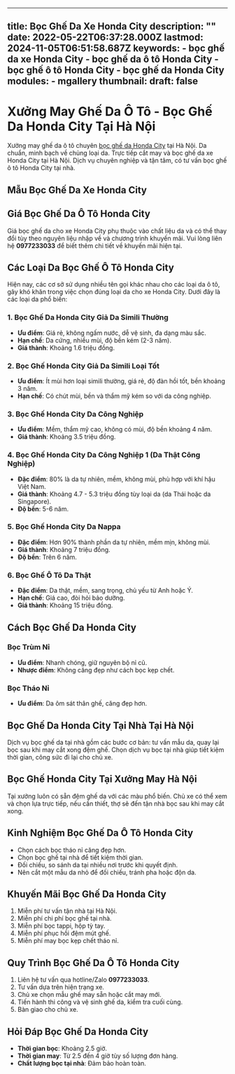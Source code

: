  ---
title: Bọc Ghế Da Xe Honda City
description: ""
date: 2022-05-22T06:37:28.000Z
lastmod: 2024-11-05T06:51:58.687Z
keywords:
    - bọc ghế da xe Honda City
    - bọc ghế da ô tô Honda City
    - bọc ghế ô tô Honda City
    - bọc ghế da Honda City
modules:
    - mgallery
thumbnail: 
draft: false
---

# Xưởng May Ghế Da Ô Tô - Bọc Ghế Da Honda City Tại Hà Nội

Xưởng may ghế da ô tô chuyên [bọc ghế da Honda City](https://bocgheoto.vn/honda/boc-ghe-da-xe-honda-city.html) tại Hà Nội. Da chuẩn, minh bạch về chủng loại da. Trực tiếp cắt may và bọc ghế da xe Honda City tại Hà Nội. Dịch vụ chuyên nghiệp và tận tâm, có tư vấn bọc ghế ô tô Honda City tại nhà.

## Mẫu Bọc Ghế Da Xe Honda City

## Giá Bọc Ghế Da Ô Tô Honda City

Giá bọc ghế da cho xe Honda City phụ thuộc vào chất liệu da và có thể thay đổi tùy theo nguyên liệu nhập về và chương trình khuyến mãi. Vui lòng liên hệ **0977233033** để biết thêm chi tiết về khuyến mãi hiện tại.

## Các Loại Da Bọc Ghế Ô Tô Honda City

Hiện nay, các cơ sở sử dụng nhiều tên gọi khác nhau cho các loại da ô tô, gây khó khăn trong việc chọn đúng loại da cho xe Honda City. Dưới đây là các loại da phổ biến:

### 1. Bọc Ghế Da Honda City Giả Da Simili Thường

- **Ưu điểm**: Giá rẻ, không ngấm nước, dễ vệ sinh, đa dạng màu sắc.
- **Hạn chế**: Da cứng, nhiều mùi, độ bền kém (2-3 năm).
- **Giá thành**: Khoảng 1.6 triệu đồng.

### 2. Bọc Ghế Honda City Giả Da Simili Loại Tốt

- **Ưu điểm**: Ít mùi hơn loại simili thường, giá rẻ, độ đàn hồi tốt, bền khoảng 3 năm.
- **Hạn chế**: Có chút mùi, bền và thẩm mỹ kém so với da công nghiệp.

### 3. Bọc Ghế Honda City Da Công Nghiệp

- **Ưu điểm**: Mềm, thẩm mỹ cao, không có mùi, độ bền khoảng 4 năm.
- **Giá thành**: Khoảng 3.5 triệu đồng.

### 4. Bọc Ghế Honda City Da Công Nghiệp 1 (Da Thật Công Nghiệp)

- **Đặc điểm**: 80% là da tự nhiên, mềm, không mùi, phù hợp với khí hậu Việt Nam.
- **Giá thành**: Khoảng 4.7 - 5.3 triệu đồng tùy loại da (da Thái hoặc da Singapore).
- **Độ bền**: 5-6 năm.

### 5. Bọc Ghế Honda City Da Nappa

- **Đặc điểm**: Hơn 90% thành phần da tự nhiên, mềm mịn, không mùi.
- **Giá thành**: Khoảng 7 triệu đồng.
- **Độ bền**: Trên 6 năm.

### 6. Bọc Ghế Ô Tô Da Thật

- **Đặc điểm**: Da thật, mềm, sang trọng, chủ yếu từ Anh hoặc Ý.
- **Hạn chế**: Giá cao, đòi hỏi bảo dưỡng.
- **Giá thành**: Khoảng 15 triệu đồng.

## Cách Bọc Ghế Da Honda City

### Bọc Trùm Nỉ

- **Ưu điểm**: Nhanh chóng, giữ nguyên bộ nỉ cũ.
- **Nhược điểm**: Không căng đẹp như cách bọc kẹp chết.

### Bọc Tháo Nỉ

- **Ưu điểm**: Da ôm sát thân ghế, căng đẹp hơn.

## Bọc Ghế Da Honda City Tại Nhà Tại Hà Nội

Dịch vụ bọc ghế da tại nhà gồm các bước cơ bản: tư vấn mẫu da, quay lại bọc sau khi may cắt xong đệm ghế. Chọn dịch vụ bọc tại nhà giúp tiết kiệm thời gian, công sức đi lại cho chủ xe.

## Bọc Ghế Honda City Tại Xưởng May Hà Nội

Tại xưởng luôn có sẵn đệm ghế da với các màu phổ biến. Chủ xe có thể xem và chọn lựa trực tiếp, nếu cần thiết, thợ sẽ đến tận nhà bọc sau khi may cắt xong.

## Kinh Nghiệm Bọc Ghế Da Ô Tô Honda City

- Chọn cách bọc tháo nỉ căng đẹp hơn.
- Chọn bọc ghế tại nhà để tiết kiệm thời gian.
- Đối chiếu, so sánh da tại nhiều nơi trước khi quyết định.
- Nên cắt một mẫu da nhỏ để đối chiếu, tránh pha hoặc độn da.

## Khuyến Mãi Bọc Ghế Da Honda City

1. Miễn phí tư vấn tận nhà tại Hà Nội.
2. Miễn phí chi phí bọc ghế tại nhà.
3. Miễn phí bọc tappi, hộp tỳ tay.
4. Miễn phí phục hồi đệm mút ghế.
5. Miễn phí may bọc kẹp chết tháo nỉ.

## Quy Trình Bọc Ghế Da Ô Tô Honda City

1. Liên hệ tư vấn qua hotline/Zalo **0977233033**.
2. Tư vấn dựa trên hiện trạng xe.
3. Chủ xe chọn mẫu ghế may sẵn hoặc cắt may mới.
4. Tiến hành thi công và vệ sinh ghế da, kiểm tra cuối cùng.
5. Bàn giao cho chủ xe.

## Hỏi Đáp Bọc Ghế Da Honda City

- **Thời gian bọc**: Khoảng 2.5 giờ.
- **Thời gian may**: Từ 2.5 đến 4 giờ tùy số lượng đơn hàng.
- **Chất lượng bọc tại nhà**: Đảm bảo hoàn toàn.
 